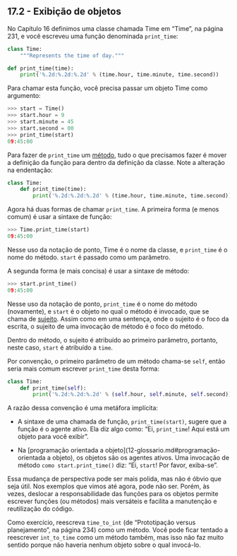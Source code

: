 ## 17.2 - Exibição de objetos

No Capítulo 16 definimos uma classe chamada Time em “Time”, na página 231, e você escreveu uma função denominada `print_time`:

```python
class Time:
    """Represents the time of day."""

def print_time(time):
    print('%.2d:%.2d:%.2d' % (time.hour, time.minute, time.second))
```

Para chamar esta função, você precisa passar um objeto Time como argumento:

```python
>>> start = Time()
>>> start.hour = 9
>>> start.minute = 45
>>> start.second = 00
>>> print_time(start)
09:45:00
```

Para fazer de `print_time` um [método](12-glossario.md#método), tudo o que precisamos fazer é mover a definição da função para dentro da definição da classe. Note a alteração na endentação:

```python
class Time:
    def print_time(time):
        print('%.2d:%.2d:%.2d' % (time.hour, time.minute, time.second))
```

Agora há duas formas de chamar `print_time`. A primeira forma (e menos comum) é usar a sintaxe de função:

```python
>>> Time.print_time(start)
09:45:00
```

Nesse uso da notação de ponto, Time é o nome da classe, e `print_time` é o nome do método. `start` é passado como um parâmetro.

A segunda forma (e mais concisa) é usar a sintaxe de método:

```python
>>> start.print_time()
09:45:00
```

Nesse uso da notação de ponto, `print_time` é o nome do método (novamente), e `start` é o objeto no qual o método é invocado, que se chama de [sujeito](12-glossario.md#sujeito). Assim como em uma sentença, onde o sujeito é o foco da escrita, o sujeito de uma invocação de método é o foco do método.

Dentro do método, o sujeito é atribuído ao primeiro parâmetro, portanto, neste caso, `start` é atribuído a `time`.

Por convenção, o primeiro parâmetro de um método chama-se `self`, então seria mais comum escrever `print_time` desta forma:

```python
class Time:
    def print_time(self):
        print('%.2d:%.2d:%.2d' % (self.hour, self.minute, self.second))
```

A razão dessa convenção é uma metáfora implícita:

* A sintaxe de uma chamada de função, `print_time(start)`, sugere que a função é o agente ativo. Ela diz algo como: “Ei, `print_time`! Aqui está um objeto para você exibir”.

* Na [programação orientada a objeto](12-glossario.md#programação-orientada a objeto), os objetos são os agentes ativos. Uma invocação de método `como start.print_time()` diz: “Ei, `start`! Por favor, exiba-se”.

Essa mudança de perspectiva pode ser mais polida, mas não é óbvio que seja útil. Nos exemplos que vimos até agora, pode não ser. Porém, às vezes, deslocar a responsabilidade das funções para os objetos permite escrever funções (ou métodos) mais versáteis e facilita a manutenção e reutilização do código.

Como exercício, reescreva `time_to_int` (de “Prototipação versus planejamento”, na página 234) como um método. Você pode ficar tentado a reescrever `int_to_time` como um método também, mas isso não faz muito sentido porque não haveria nenhum objeto sobre o qual invocá-lo.

